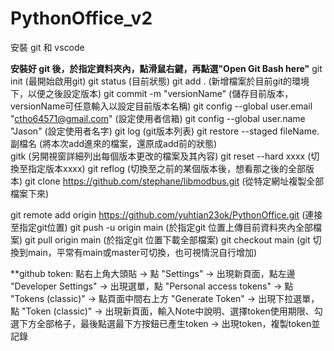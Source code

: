 # PythonOffice_v2

安裝 git 和 vscode

**安裝好 git 後，於指定資料夾內，點滑鼠右鍵，再點選"Open Git Bash here"**
git init (最開始啟用git)
git status (目前狀態)
git add . (新增檔案於目前git的環境下，以便之後設定版本)
git commit -m "versionName" (儲存目前版本，versionName可任意輸入以設定目前版本名稱)
 git config --global user.email "ctho64571@gmail.com" (設定使用者信箱)
git config --global user.name "Jason" (設定使用者名字)
git log (git版本列表)
git restore --staged fileName.副檔名 (將本次add進來的檔案，還原成add前的狀態)  
gitk (另開視窗詳細列出每個版本更改的檔案及其內容)
git reset --hard xxxx (切換至指定版本xxxx)
git reflog (切換至之前的某個版本後，想看那之後的全部版本)
git clone https://github.com/stephane/libmodbus.git (從特定網址複製全部檔案下來)


git remote add origin https://github.com/yuhtian23ok/PythonOffice.git (連接至指定git位置)
git push -u origin main (於指定git 位置上傳目前資料夾內全部檔案)
git pull origin main (於指定git 位置下載全部檔案)
git checkout main (git 切換到main，平常有main或master可切換，也可視情況自行增加)

**github token:
點右上角大頭貼 -> 點 "Settings" -> 出現新頁面，點左邊 "Developer Settings" -> 出現選單，點 "Personal access tokens" -> 點 "Tokens (classic)" -> 點頁面中間右上方 "Generate Token" -> 出現下拉選單，點 "Token (classic)" -> 出現新頁面，輸入Note中說明、選擇token使用期限、勾選下方全部格子，最後點選最下方按鈕已產生token -> 出現token，複製token並記錄
